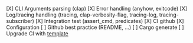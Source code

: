 [X] CLI Arguments parsing (clap)
[X] Error handling (anyhow, exitcode)
[X] Log/tracing handling (tracing, clap-verbosity-flag, tracing-log, tracing-subscriber)
[X] Integration test (assert_cmd, predicates)
[X] CI github
[X] Configuration
[ ] Github best practice (README, ...)
[ ] Cargo generate
[ ] Upgrade CI with [template](https://github.com/rust-github/template/tree/main)


